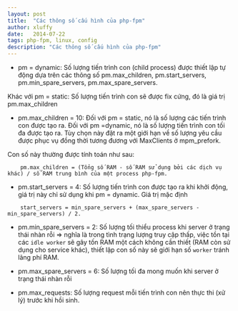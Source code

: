 ```yaml
---
layout: post
title:  "Các thông số cấu hình của php-fpm"
author: xluffy
date:   2014-07-22
tags: php-fpm, linux, config
description: "Các thông số cấu hình của php-fpm"
---
```


+ pm = dynamic: Số lượng tiến trình con (child process) được thiết lập tự động dựa trên các thông số pm.max\_children, pm.start\_servers,
pm.min\_spare\_servers, pm.max\_spare\_servers.

Khác với pm = static: Số lượng tiến trình con sẽ được fix cứng, đó là giá trị pm.max_children

+ pm.max\_children = 10: Đối với pm = static, nó là số lượng các tiến trình con được tạo ra. Đối với pm =dynamic, nó là số lượng tiến trình
con tối đa được tạo ra. Tùy chọn này đặt ra một giới hạn về số lượng yêu cầu được phục vụ đồng thời tương đương với MaxClients ở mpm\_prefork.

Con số này thường được tính toán như sau: 

```
	pm.max_children = (Tổng số RAM - số RAM sử dụng bởi các dịch vụ khác) / số RAM trung bình của một process php-fpm.
```

+ pm.start_servers = 4: Số lượng tiến trình con được tạo ra khi khởi động, giá trị này chỉ sử dụng khi pm = dynamic. Giá trị mặc định

```
	start_servers = min_spare_servers + (max_spare_servers - min_spare_servers) / 2.
```

+ pm.min\_spare\_servers = 2: Số lượng tối thiểu process khi server ở trạng thái nhàn rỗi => nghĩa là trong tình trạng lượng truy cập thấp, 
việc tồn tại các `idle worker` sẽ gây tốn RAM một cách không cần thiết (RAM còn sử dụng cho service khác), thiết lập con số này sẽ giới hạn số `worker` tránh lãng phí RAM.

+ pm.max\_spare\_servers = 6: Số lượng tối đa mong muốn khi server ở trạng thái nhàn rỗi

+ pm.max_requests: Số lượng request mỗi tiến trình con nên thực thi (xử lý) trước khi hồi sinh.